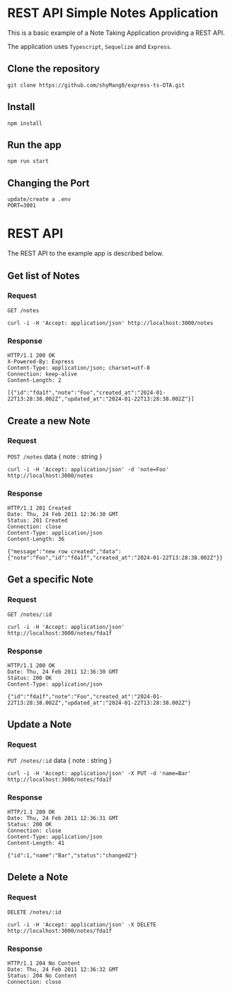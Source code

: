 # REST API Simple Notes Application

This is a basic example of a Note Taking Application providing a
REST API.

The application uses `Typescript`, `Sequelize` and `Express`.

## Clone the repository

    git clone https://github.com/shyMang0/express-ts-OTA.git

## Install

    npm install

## Run the app

    npm run start

## Changing the Port

    update/create a .env 
    PORT=3001

# REST API

The REST API to the example app is described below.

## Get list of Notes

### Request

`GET /notes`

    curl -i -H 'Accept: application/json' http://localhost:3000/notes

### Response

    HTTP/1.1 200 OK
    X-Powered-By: Express
    Content-Type: application/json; charset=utf-8
    Connection: keep-alive
    Content-Length: 2

    [{"id":"fda1f","note":"Foo","created_at":"2024-01-22T13:28:38.002Z","updated_at":"2024-01-22T13:28:38.002Z"}]

## Create a new Note

### Request

`POST /notes`
data { note : string }

    curl -i -H 'Accept: application/json' -d 'note=Foo' http://localhost:3000/notes

### Response

    HTTP/1.1 201 Created
    Date: Thu, 24 Feb 2011 12:36:30 GMT
    Status: 201 Created
    Connection: close
    Content-Type: application/json
    Content-Length: 36

    {"message":"new row created","data":{"note":"Foo","id":"fda1f","created_at":"2024-01-22T13:28:38.002Z"}}

## Get a specific Note

### Request

`GET /notes/:id`

    curl -i -H 'Accept: application/json' http://localhost:3000/notes/fda1f

### Response

    HTTP/1.1 200 OK
    Date: Thu, 24 Feb 2011 12:36:30 GMT
    Status: 200 OK
    Content-Type: application/json

    {"id":"fda1f","note":"Foo","created_at":"2024-01-22T13:28:38.002Z","updated_at":"2024-01-22T13:28:38.002Z"}

## Update a Note

### Request

`PUT /notes/:id`
data { note : string }

    curl -i -H 'Accept: application/json' -X PUT -d 'name=Bar' http://localhost:3000/notes/fda1f

### Response

    HTTP/1.1 200 OK
    Date: Thu, 24 Feb 2011 12:36:31 GMT
    Status: 200 OK
    Connection: close
    Content-Type: application/json
    Content-Length: 41

    {"id":1,"name":"Bar","status":"changed2"}

## Delete a Note

### Request

`DELETE /notes/:id`

    curl -i -H 'Accept: application/json' -X DELETE http://localhost:3000/notes/fda1f

### Response

    HTTP/1.1 204 No Content
    Date: Thu, 24 Feb 2011 12:36:32 GMT
    Status: 204 No Content
    Connection: close

